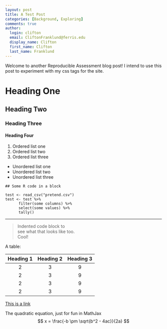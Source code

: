 ```yaml
---
layout: post
title: A Test Post
categories: [Background, Exploring]
comments: true
author:
  login: clifton
  email: CliftonFranklund@ferris.edu
  display_name: Clifton
  first_name: Clifton
  last_name: Franklund
---
```


Welcome to another Reproducible Assessment blog post! I intend to use this post to experiment with my css tags for the site.

# Heading One
## Heading Two
### Heading Three
#### Heading Four

  
1. Ordered list one  
1. Ordered list two  
1. Ordered list three  


* Unordered list one  
* Unordered list two  
* Unordered list three  

```
## Some R code in a block

test <- read_csv("pretend.csv")
test <- test %>% 
	  filter(some columns) %>% 
	  select(some values) %>% 
	  tally()
```

----------------------------
> Indented code block to  
> see what that looks like too.  
> Cool!  


A table:

| Heading 1 | Heading 2 | Heading 3 |  
|:---------:|:---------:|:---------:|  
|     2     |     3     |     9     |  
|     2     |     3     |     9     |  
|     2     |     3     |     9     |  
|     2     |     3     |     9     |  

[This is a link](http://www.ferris.edu)

The quadratic equation, just for fun in MathJax
$$ x = \frac{-b \pm \sqrt{b^2 - 4ac}}{2a} $$

